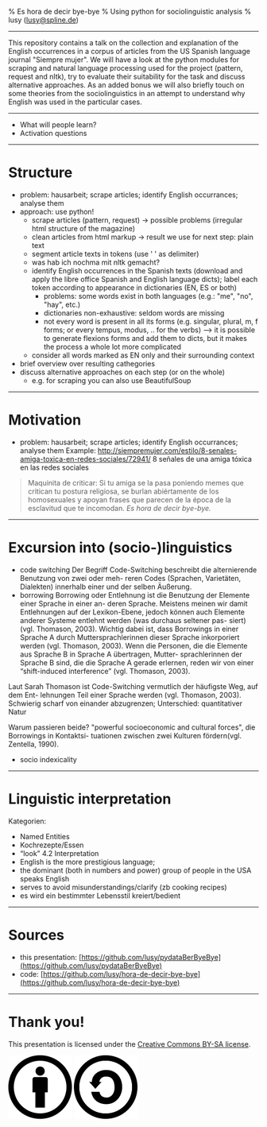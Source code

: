 % Es hora de decir bye-bye
% Using python for sociolinguistic analysis
% lusy (lusy@spline.de)

---

This repository contains a talk on the collection and explanation of the English occurrences in a corpus of articles from the US Spanish language journal "Siempre mujer".
We will have a look at the python modules for scraping and natural language processing used for the project (pattern, request and nltk),
try to evaluate their suitability for the task and discuss alternative approaches.
As an added bonus we will also briefly touch on some theories from the sociolinguistics in an attempt to understand why English was used in the particular cases.

---

* What will people learn?
* Activation questions

---

# Structure

* problem: hausarbeit; scrape articles; identify English occurrances; analyse them
* approach: use python!
  * scrape articles (pattern, request) -> possible problems (irregular html structure of the magazine)
  * clean articles from html markup -> result we use for next step: plain text
  * segment article texts in tokens (use ' ' as delimiter)
  * was hab ich nochma mit nltk gemacht?
  * identify English occurrences in the Spanish texts (download and apply the libre office Spanish and English language dicts); label each token according to appearance in dictionaries (EN, ES or both)
    * problems: some words exist in both languages (e.g.: "me", "no", "hay", etc.)
    * dictionaries non-exhaustive: seldom words are missing
    * not every word is present in all its forms (e.g. singular, plural, m, f forms; or every tempus, modus, .. for the verbs) --> it is possible to generate flexions forms and add them to dicts, but it makes the process a whole lot more complicated
  * consider all words marked as EN only and their surrounding context
* brief overview over resulting cathegories
* discuss alternative approaches on each step (or on the whole)
  * e.g. for scraping you can also use BeautifulSoup

---

# Motivation

* problem: hausarbeit; scrape articles; identify English occurrances; analyse them
Example: http://siempremujer.com/estilo/8-senales-amiga-toxica-en-redes-sociales/72941/
8 señales de una amiga tóxica en las redes sociales

> Maquinita de criticar: Si tu amiga se la pasa poniendo memes que critican tu postura religiosa, se burlan abiértamente de los homosexuales y apoyan frases que parecen de la época de la esclavitud que te incomodan. *Es hora de decir bye-bye.*

---

# Excursion into (socio-)linguistics

* code switching
Der Begriff Code-Switching beschreibt die alternierende Benutzung von zwei oder meh-
reren Codes (Sprachen, Varietäten, Dialekten) innerhalb einer und der selben Äußerung.
* borrowing
Borrowing oder Entlehnung ist die Benutzung der Elemente einer Sprache in einer an-
deren Sprache. Meistens meinen wir damit Entlehnungen auf der Lexikon-Ebene, jedoch
können auch Elemente anderer Systeme entlehnt werden (was durchaus seltener pas-
siert) (vgl. Thomason, 2003). Wichtig dabei ist, dass Borrowings in einer Sprache A
durch Muttersprachlerinnen dieser Sprache inkorporiert werden (vgl. Thomason, 2003).
Wenn die Personen, die die Elemente aus Sprache B in Sprache A übertragen, Mutter-
sprachlerinnen der Sprache B sind, die die Sprache A gerade erlernen, reden wir von
einer “shift-induced interference” (vgl. Thomason, 2003).

Laut Sarah Thomason ist Code-Switching vermutlich der häufigste Weg, auf dem Ent-
lehnungen Teil einer Sprache werden (vgl. Thomason, 2003).
Schwierig scharf von einander abzugrenzen; Unterschied: quantitativer Natur

Warum passieren beide? "powerful socioeconomic and cultural forces", die Borrowings in Kontaktsi-
tuationen zwischen zwei Kulturen fördern(vgl. Zentella, 1990).

* socio indexicality

---

# Linguistic interpretation

Kategorien:
* Named Entities
* Kochrezepte/Essen
* “look”
4.2 Interpretation
* English is the more prestigious language;
* the dominant (both in numbers and power) group of people in the USA speaks English
* serves to avoid misunderstandings/clarify (zb cooking recipes)
* es wird ein bestimmter Lebensstil kreiert/bedient

---

# Sources

* this presentation: [https://github.com/lusy/pydataBerByeBye](https://github.com/lusy/pydataBerByeBye)
* code: [https://github.com/lusy/hora-de-decir-bye-bye](https://github.com/lusy/hora-de-decir-bye-bye)

---

# Thank you!

This presentation is licensed under the [Creative Commons BY-SA license](https://creativecommons.org/licenses/by-sa/4.0/).

![by](Cc-by_new_white.svg)
![sa](Cc-sa_white.svg)

